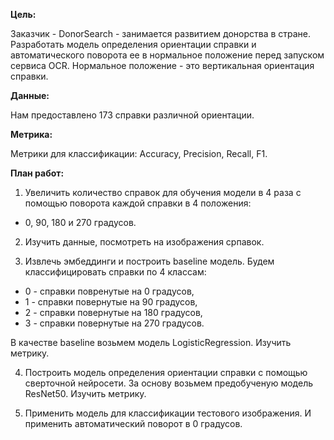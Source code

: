 __Цель:__

Заказчик - DonorSearch -  занимается развитием донорства в стране. Разработать модель определения ориентации справки и автоматического поворота ее в нормальное положение перед запуском сервиса OCR. Нормальное положение - это вертикальная ориентация справки.

__Данные:__

Нам предоставлено 173 справки различной ориентации.

__Метрика:__

Метрики для классификации: Accuracy, Precision, Recall, F1.

__План работ:__

1) Увеличить количество справок для обучения модели в 4 раза с помощью поворота каждой справки в 4 положения:
 - 0, 90, 180 и 270 градусов.
 
2) Изучить данные, посмотреть на изображения српавок.

3) Извлечь эмбеддинги и построить baseline модель. Будем классифицировать справки по 4 классам:
- 0 - справки повренутые на 0 градусов,
- 1 - справки повернутые на 90 градусов,
- 2 - справки повернутые на 180 градусов,
- 3 - справки повернутые на 270 градусов.

В качестве baseline возьмем модель LogisticRegression. Изучить  метрику.  

4) Построить модель определения ориентации справки с помощью сверточной нейросети. За основу возьмем предобученую модель ResNet50. Изучить метрику.

5) Применить модель для классификации тестового изображения. И применить автоматический поворот в 0 градусов.
